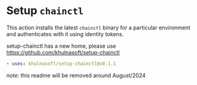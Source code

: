 # Setup `chainctl`

This action installs the latest `chainctl` binary for a particular environment
and authenticates with it using identity tokens.

setup-chainctl has a new home, please use https://github.com/khulnasoft/setup-chainctl

```yaml
- uses: khulnasoft/setup-chainctl@v0.1.1
```

_note_: this readme will be removed around August/2024
